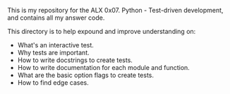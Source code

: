 This is my repository for the ALX 0x07. Python - Test-driven development, and contains all my answer code.

This directory is to help expound and improve understanding on:
- What's an interactive test.
- Why tests are important.
- How to write docstrings to create tests.
- How to write documentation for each module and function.
- What are the basic option flags to create tests.
- How to find edge cases.

